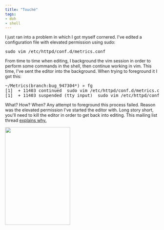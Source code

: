 ```yaml
---
title: "Touché"
tags: 
- doh
- shell
---
```


I just ran into a problem in which I got myself cornered. I've edited a configuration file with elevated permission using sudo:
<pre>sudo vim /etc/httpd/conf.d/metrics.conf</pre>
From time to time when editing, I background the vim session in order to perform some commands in the shell, then continue working in vim. This time, I've sent the editor into the background. When trying to foreground it I got this:
<pre>~/Metrics(branch:bug_947304*) » fg
[1]  + 11403 continued  sudo vim /etc/httpd/conf.d/metrics.conf
[1]  + 11403 suspended (tty input)  sudo vim /etc/httpd/conf.d/metrics.conf</pre>
What? How? When? Any attempt to foreground this process failed. Reason was the elevated permission I've started the editor with. Long story short, you'll need to kill the editor in order to get back into editing. This mailing list thread <a href="http://comments.gmane.org/gmane.org.user-groups.linux.gnhlug/8015">explains why.</a>

<a href="http://www.flickr.com/photos/romanofski/4233434268/"><img class="aligncenter" alt="" src="http://farm3.staticflickr.com/2184/4233434268_05f7140559_n.jpg" width="213" height="320" /></a>
